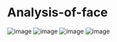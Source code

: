 # Analysis-of-face
![image](https://github.com/Bharu-09/Analysis-of-face/assets/93854088/c5f6cc80-2186-4bf7-a5ee-a8665d9797d5)
![image](https://github.com/Bharu-09/Analysis-of-face/assets/93854088/a174e366-9435-44ca-a17d-2499553ca7f2)
![image](https://github.com/Bharu-09/Analysis-of-face/assets/93854088/4e112804-9eb3-404a-8aa0-5a7b941e9d62)
![image](https://github.com/Bharu-09/Analysis-of-face/assets/93854088/3f63eb5a-aba7-43f7-97a3-a22b643eb74f)




